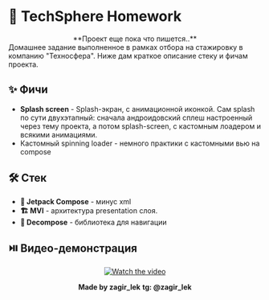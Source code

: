 # 🪩 TechSphere Homework

<div align="center"> **Проект еще пока что пишется..** </div>
Домашнее задание выполненное в рамках отбора на стажировку в компанию "Техносфера". Ниже дам краткое описание стеку и фичам проекта. 

## ✨ Фичи

- **Splash screen** - Splash-экран, с анимационной иконкой. Сам splash по сути двухэтапный: сначала андроидовский сплеш настроенный через тему проекта, а потом splash-screen, с кастомным лоадером и всякими анимациями.
- Кастомный spinning loader - немного практики с кастомными вью на compose

## 🛠️ Стек

- **🎨 Jetpack Compose** - минус xml
- **🏗️ MVI** - архитектура presentation слоя.
- **📱 Decompose** - библиотека для навигации


## ⏯️ Видео-демонстрация

<div align="center">

[![Watch the video](https://img.shields.io/badge/Watch-Demo-blue)](https://github.com/zagir005/TechSphereHomework/releases/download/0.1/gameplay01.mp4)

</div>


<div align="center">

**Made by zagir_lek**
**tg: @zagir_lek**

</div>
